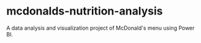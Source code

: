 # mcdonalds-nutrition-analysis
A data analysis and visualization project of McDonald's menu using Power BI.
